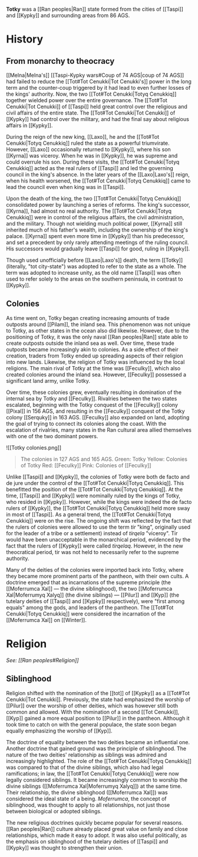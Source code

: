 **Totky** was a [[Ran peoples|Ran]] state formed from the cities of [[Taspi]] and [[Kypky]] and surrounding areas from 86 AGS.

# History
## From monarchy to theocracy
[[Melna|Melna's]] [[Taspi-Kypky wars#Coup of 74 AGS|coup of 74 AGS]] had failed to reduce the [[Tot#Tot Cenukki|Tot Cenukki's]] power in the long term and the counter-coup triggered by it had lead to even further losses of the kings' authority. Now, the two [[Tot#Tot Cenukki|Totyq Cenukkiq]] together wielded power over the entire governance. The [[Tot#Tot Cenukki|Tot Cenukki]] of [[Taspi]] held great control over the religious and civil affairs of the entire state. The [[Tot#Tot Cenukki|Tot Cenukki]] of [[Kypky]] had control over the military, and had the final say about religious affairs in [[Kypky]].

During the reign of the new king, [[Laxo]], he and the [[Tot#Tot Cenukki|Totyq Cenukkiq]] ruled the state as a powerful triumvirate. However, [[Laxo]] occasionally returned to [[Kypky]], where his son [[Kyrna]] was viceroy. When he was in [[Kypky]], he was supreme and could overrule his son. During these visits, the [[Tot#Tot Cenukki|Totyq Cenukkiq]] acted as the real rulers of [[Taspi]] and led the governing council in the king's absence. In the later years of the [[Laxo|Laxo's]] reign, when his health worsened, the [[Tot#Tot Cenukki|Totyq Cenukkiq]] came to lead the council even when king was in [[Taspi]].

Upon the death of the king, the two [[Tot#Tot Cenukki|Totyq Cenukkiq]] consolidated power by launching a series of reforms. The king's successor, [[Kyrna]], had almost no real authority. The [[Tot#Tot Cenukki|Totyq Cenukkiq]] were in control of the religious affairs, the civil administration, and the military. Though not wielding much political power, [[Kyrna]] still inherited much of his father's wealth, including the ownership of the king's palace. [[Kyrna]] spent even more time in [[Kypky]] than his predecessor, and set a precedent by only rarely attending meetings of the ruling council. His successors would gradually leave [[Taspi]] for good, ruling in [[Kypky]].

Though used unofficially before [[Laxo|Laxo's]] death, the term [[Totky]] (literally, "tot city-state") was adopted to refer to the state as a whole. The term was adopted to increase unity, as the old name [[Taspi]] was often used to refer solely to the areas on the southern peninsula, in contrast to [[Kypky]].

## Colonies
As time went on, Totky began creating increasing amounts of trade outposts around [[Pilam]], the inland sea. This phenomenon was not unique to Totky, as other states in the ocean also did likewise. However, due to the positioning of Totky, it was the only naval [[Ran peoples|Ran]] state able to create outposts outside the inland sea as well. Over time, these trade outposts became increasingly akin to colonies. As a side effect of their creation, traders from Totky ended up spreading aspects of their religion into new lands. Likewise, the religion of Totky was influenced by the local religions. The main rival of Totky at the time was [[Feculky]], which also created colonies around the inland sea. However, [[Feculky]] possessed a significant land army, unlike Totky.

Over time, these colonies grew, eventually resulting in domination of the internal sea by Totky and [[Feculky]]. Rivalries between the two states escalated, beginning with the Totky conquest of the [[Feculky]] colony [[Pixal]] in 156 AGS, and resulting in the [[Feculky]] conquest of the Totky colony [[Serquky]] in 163 AGS. [[Feculky]] also expanded on land, adopting the goal of trying to connect its colonies along the coast. With the escalation of rivalries, many states in the Ran cultural area allied themselves with one of the two dominant powers.

![[Totky colonies.png]]
> The colonies in 127 AGS and 165 AGS.
> Green: Totky
> Yellow: Colonies of Totky
> Red: [[Feculky]]
> Pink: Colonies of [[Feculky]]

Unlike [[Taspi]] and [[Kypky]], the colonies of Totky were both de facto and de jure under the control of the [[Tot#Tot Cenukki|Totyq Cenukkiq]]. This benefitted the position of the [[Tot#Tot Cenukki|Totyq Cenukkiq]]. At the time, [[Taspi]] and [[Kypky]] were nominally ruled by the kings of Totky, who resided in [[Kypky]]. However, while the kings were indeed the de facto rulers of [[Kypky]], the [[Tot#Tot Cenukki|Totyq Cenukkiq]] held more sway in most of [[Taspi]]. As a general trend, the [[Tot#Tot Cenukki|Totyq Cenukkiq]] were on the rise. The ongoing shift was reflected by the fact that the rulers of colonies were allowed to use the term *tir* "king", originally used for the leader of a tribe or a settlement) instead of *tirqela* "viceroy". Tir would have been unacceptable in the monarchical period, evidenced by the fact that the rulers of [[Kypky]] were called *tirqelaq*. However, in the new theocratical period, tir was not held to necessarily refer to the supreme authority.

Many of the deities of the colonies were imported back into Totky, where they became more prominent parts of the pantheon, with their own cults. A doctrine emerged that as incarnations of the supreme principle (the [[Moferrumca Xal]] — the divine siblinghood), the two [[Moferrumca Xal|Moferrumyq Xalyq]] (the divine siblings) — [[Pilur]] and [[Kyp]] (the tutelary deities of [[Taspi]] and [[Kypky]] respectively), were "first among equals" among the gods, and leaders of the pantheon. The [[Tot#Tot Cenukki|Totyq Cenukkiq]] were considered the incarnation of the [[Moferrumca Xal]] on [[Winter]].

# Religion
*See: [[Ran peoples#Religion]]*
## Siblinghood
Religion shifted with the nomination of the [[tot]] of [[Kypky]] as a [[Tot#Tot Cenukki|Tot Cenukki]]. Previously, the state had emphasized the worship of [[Pilur]] over the worship of other deities, which was however still both common and allowed. With the nomination of a second [[Tot Cenukki]], [[Kyp]] gained a more equal position to [[Pilur]] in the pantheon. Although it took time to catch on with the general populace, the state soon began equally emphasizing the worship of [[Kyp]].

The doctrine of equality between the two deities became an influential one. Another doctrine that gained ground was the principle of siblinghood. The nature of the two deities' relationship as siblings was admired and increasingly highlighted. The role of the [[Tot#Tot Cenukki|Totyq Cenukkiq]] was compared to that of the divine siblings, which also had legal ramifications; in law, the [[Tot#Tot Cenukki|Totyq Cenukkiq]] were now legally considered siblings. It became increasingly common to worship the divine siblings ([[Moferrumca Xal|Moferrumyq Xalyq]]) at the same time. Their relationship, the divine siblinghood ([[Moferrumca Xal]]) was considered the ideal state of a being. *Moferrumca*, the concept of siblinghood, was thought to apply to all relationships, not just those between biological or adopted siblings.

The new religious doctrines quickly became popular for several reasons. [[Ran peoples|Ran]] culture already placed great value on family and close relationships, which made it easy to adopt. It was also useful politically, as the emphasis on siblinghood of the tutelary deities of [[Taspi]] and [[Kypky]] was thought to strengthen their union.
